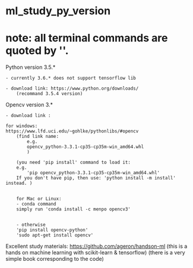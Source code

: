 # ml_study_py_version

# note: all terminal commands are quoted by ''.

	
Python version 3.5.* 

  	- currently 3.6.* does not support tensorflow lib

  	- download link: https://www.python.org/downloads/
  		(recommand 3.5.4 version)


Opencv version 3.*

	- download link : 

	for windows:
	https://www.lfd.uci.edu/~gohlke/pythonlibs/#opencv
		(find link name: 
			e.g.
			opencv_python‑3.3.1‑cp35‑cp35m‑win_amd64.whl
			)

		(you need 'pip install' command to load it:
		e.g. 
			'pip opencv_python‑3.3.1‑cp35‑cp35m‑win_amd64.whl'
		If you don't have pip, then use: 'python install -m install' instead. )


        for Mac or Linux:
		- conda command
		simply run 'conda install -c menpo opencv3'


		- otherwise
		'pip install opencv-python'
		'sudo apt-get install opencv'


Excellent study materials:
	https://github.com/ageron/handson-ml 
	(this is a hands on machine learning with scikit-learn & tensorflow)
	(there is a very simple book corresponding to the code)


	


